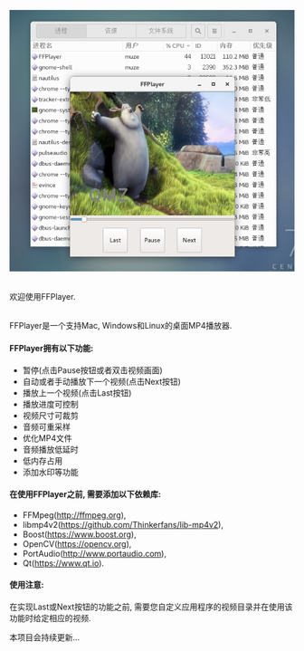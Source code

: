 
![](https://github.com/MuZeQiu/FFPlayer/blob/master/FullSizeRender.jpg)

<br>欢迎使用FFPlayer.

<br>FFPlayer是一个支持Mac, Windows和Linux的桌面MP4播放器.

#### FFPlayer拥有以下功能:
* 暂停(点击Pause按钮或者双击视频画面)
* 自动或者手动播放下一个视频(点击Next按钮)
* 播放上一个视频(点击Last按钮)
* 播放进度可控制
* 视频尺寸可裁剪
* 音频可重采样
* 优化MP4文件
* 音频播放低延时
* 低内存占用
* 添加水印等功能

#### 在使用FFPlayer之前, 需要添加以下依赖库:
* FFMpeg(http://ffmpeg.org),
* libmp4v2(https://github.com/Thinkerfans/lib-mp4v2),
* Boost(https://www.boost.org),
* OpenCV(https://opencv.org),
* PortAudio(http://www.portaudio.com),
* Qt(https://www.qt.io).

#### 使用注意:
在实现Last或Next按钮的功能之前, 需要您自定义应用程序的视频目录并在使用该功能时给定相应的视频.

本项目会持续更新...
